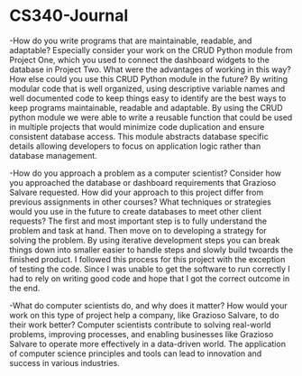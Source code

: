 # CS340-Journal

-How do you write programs that are maintainable, readable, and adaptable? Especially consider your work on the CRUD Python module from Project One, which you used to connect the dashboard widgets to the database in Project Two. What were the advantages of working in this way? How else could you use this CRUD Python 
 module in the future?
   By writing modular code that is well organized, using descriptive variable names and well documented code to keep things easy to identify are the best ways to keep programs maintainable, readable and adaptable.  By using the CRUD python module we were able to write a reusable function that could be used in multiple projects that would minimize code duplication and ensure consistent database access.  This module abstracts database specific details allowing developers to focus on application logic rather than database management.
 
-How do you approach a problem as a computer scientist? Consider how you approached the database or dashboard requirements that Grazioso Salvare requested. How did your approach to this project differ from previous assignments in other courses? What techniques or strategies would you use in the future to create 
 databases to meet other client requests?
   The first and most important step is to fully understand the problem and task at hand.  Then move on to developing a strategy for solving the problem.  By using iterative development steps you can break things down into smaller easier to handle steps and slowly build twoards the finished product.  I followed this process for this project with the exception of testing the code.  Since I was unable to get the software to run correctly I had to rely on writing good code and hope that I got the correct outcome in the end.
 
-What do computer scientists do, and why does it matter? How would your work on this type of project help a company, like Grazioso Salvare, to do their work better?
  Computer scientists contribute to solving real-world problems, improving processes, and enabling businesses like Grazioso Salvare to operate more effectively in a data-driven world. The application of computer science principles and tools can lead to innovation and success in various industries.
